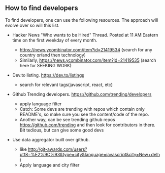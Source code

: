 ## How to find developers

To find developers, one can use the following resources. The approach will evolve over so will this list.

* Hacker News "Who wants to be Hired" Thread. Posted at 11 AM Eastern time on the first weekday of every month.
    - https://news.ycombinator.com/item?id=21419534 (search for any country or/and then technology)
    - Similarly, https://news.ycombinator.com/item?id=21419535 (search here for SEEKING WORK)

* Dev.to listing. https://dev.to/listings
    - search for relevant tags(javascript, react, etc)

* Github Trending developers. https://github.com/trending/developers
    - apply language filter
    - Catch: Some devs are trending with repos which contain only README's, so make sure you see the content/code of the repo.
    - Another way, can be see trending github repos https://github.com/trending and then look for contributors in there. Bit tedious, but can give some good devs

* Use data aggregator built over github.
    - like http://git-awards.com/users?utf8=%E2%9C%93&type=city&language=javascript&city=New+delhi
    - Apply language and city filter
